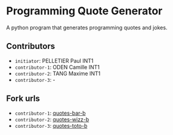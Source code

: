 # Programming Quote Generator

A python program that generates programming quotes and jokes.

## Contributors
- `initiator`: PELLETIER Paul INT1
- `contributor-1`: ODEN Camille INT1
- `contributor-2`: TANG Maxime INT1
- `contributor-3`: -

## Fork urls
- `contributor-1`: [quotes-bar-b](url-1)
- `contributor-2`: [quotes-wizz-b](url-2)
- `contributor-3`: [quotes-toto-b](url-3)
